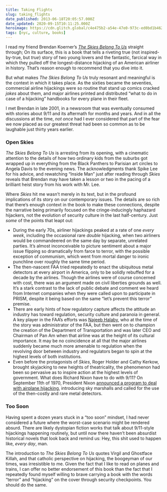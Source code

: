 ```yaml
---
title: Taking Flights
slug: taking_flights
date_published: 2013-06-18T20:05:57.000Z
date_updated: 2020-09-15T10:11:25.000Z
heroimage: https://cdn.glitch.global/c4e475b2-a54e-47e0-973c-ed0bd1b46262/theskies.jpg.webp?v=1670562042718
tags: [nyc, culture, books]
---
```


I read my friend Brendan Koerner’s *[The Skies Belong To Us](http://theskiesbelongtous.com/)* straight through; On its surface, this is a book that tells a riveting true (not inspired-by-true, but *true*) story of two young lovers and the fantastic, farcical way in which they pulled off the longest-distance hijacking of an American airliner in history. That’s reason enough to recommend that you dive into it.

But what makes *The Skies Belong To Us* truly resonant and meaningful is the context in which it takes place. As the sixties became the seventies, commercial airline hijackings were so routine that stand up comics cracked *jokes* about them, and major airlines printed and distributed “what to do in case of a hijacking” handbooks for every plane in their fleet.

I met Brendan in late 2001, in a newsroom that was eventually consumed with stories about 9/11 and its aftermath for months and years. And in all the discussions at the time, *not once* had I ever considered that part of the fear we now placed as our greatest threat had been so common as to be laughable just thirty years earlier.

### Open Skies

*The Skies Belong To Us* is arresting from its opening, with a cinematic attention to the details of how two ordinary kids from the suburbs got wrapped up in everything from the Black Panthers to Parisian art circles to Angela Davis to the evening news. The acknowledgments thank Spike Lee for his advice, and rewatching “Inside Man” just after reading through *Skies* reveals that Brendan may have taken a lesson or two in the pacing of a brilliant heist story from his work with Mr. Lee.

Where *Skies* hit me wasn’t merely in its text, but in the profound implications of its story on our contemporary issues. The details are so rich that there’s enough context in the book to make these connections, despite the narrative being primarily focused on the cringe-inducingly haphazard hijackers, not the evolution of security culture in the last half-century. Just *some* of the points that leapt out:

- During the early 70s, airliner hijackings peaked at a rate of one *every week*, including the occasional rare *double* hijacking, when two airliners would be commandeered on the same day by separate, unrelated parties. It’s almost inconceivable to picture sentiment about a major issue flipping so dramatically from farce to terror, with the possible exception of communism, which went from mortal danger to ironic punchline over roughly the same time period.
- The then-nascent FAA tried repeatedly to enact the ubiquitous metal detectors at every airport in America, only to be solidly rebuffed for a decade by the airlines. Though the airlines were of course concerned with cost, there was an argument made on civil liberties grounds as well. It’s a stark contrast to the lack of public debate and comment we heard from Internet companies when they were called upon to participate in PRISM, despite it being based on the same “let’s prevent this terror” premise.
- There are early hints of how regulatory capture affects the attitude an industry has toward regulation, security culture and paranoia in general. A key player in the FAA’s efforts was [Najeeb Halaby](http://en.wikipedia.org/wiki/Najeeb_Halaby), who at the time of the story was administrator of the FAA, but then went on to champion the creation of the Department of Transportation and was later CEO and Chairman of Pan Am when that airline was at the height of its cultural importance. It may be no coincidence at all that the major airlines suddenly became much more amenable to regulation when the revolving door between industry and regulators began to spin at the highest levels of both institutions.
- Even before the protagonists of *Skies*, Roger Holder and Cathy Kerkow, brought skyjacking to new heights of theatricality, the phenomenon had been so pervasive as to inspire action at the highest levels of government. What does Richard Nixon have to do with 9/11? On September 11th of 1970, President Nixon [announced a program to deal with airplane hijacking](http://www.presidency.ucsb.edu/ws/?pid=2659), introducing sky marshalls and called for the use of the then-costly and rare metal detectors.

### Too Soon

Having spent a dozen years stuck in a “too soon” mindset, I had never considered a future where the worst-case scenario might be rendered absurd. There are likely dystopian fiction works that talk about 9/11-style hijackings happening routinely, but until now there haven’t been absurdist historical novels that look back and remind us: Hey, this shit used to happen like, *every day*, man.

The introduction to *The Skies Belong To Us* quotes Virgil and Ghostface Killah, and that catholic perspective on hijacking, the boogeyman of our times, was irresistible to me. Given the fact that I like to read on planes and trains, I can offer no better endorsement of this book than the fact that I repeatedly found myself willing to brave carrying a book with the words “terror” and “hijacking” on the cover through security checkpoints. You should do the same.

